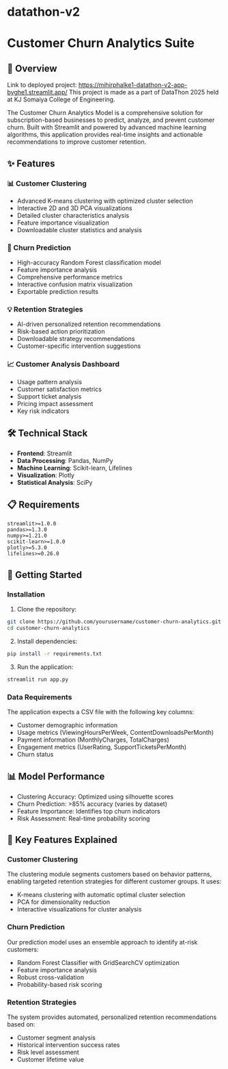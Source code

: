 # datathon-v2

# Customer Churn Analytics Suite

## 🎯 Overview

Link to deployed project: https://mihirphalke1-datathon-v2-app-byghe1.streamlit.app/
This project is made as a part of DataThon 2025 held at KJ Somaiya College of Engineering.

The Customer Churn Analytics Model is a comprehensive solution for subscription-based businesses to predict, analyze, and prevent customer churn. Built with Streamlit and powered by advanced machine learning algorithms, this application provides real-time insights and actionable recommendations to improve customer retention.

## ✨ Features

### 📊 Customer Clustering

- Advanced K-means clustering with optimized cluster selection
- Interactive 2D and 3D PCA visualizations
- Detailed cluster characteristics analysis
- Feature importance visualization
- Downloadable cluster statistics and analysis

### 🔮 Churn Prediction

- High-accuracy Random Forest classification model
- Feature importance analysis
- Comprehensive performance metrics
- Interactive confusion matrix visualization
- Exportable prediction results

### 💡 Retention Strategies

- AI-driven personalized retention recommendations
- Risk-based action prioritization
- Downloadable strategy recommendations
- Customer-specific intervention suggestions

### 📈 Customer Analysis Dashboard

- Usage pattern analysis
- Customer satisfaction metrics
- Support ticket analysis
- Pricing impact assessment
- Key risk indicators

## 🛠️ Technical Stack

- **Frontend**: Streamlit
- **Data Processing**: Pandas, NumPy
- **Machine Learning**: Scikit-learn, Lifelines
- **Visualization**: Plotly
- **Statistical Analysis**: SciPy

## 📋 Requirements

```
streamlit>=1.0.0
pandas>=1.3.0
numpy>=1.21.0
scikit-learn>=1.0.0
plotly>=5.3.0
lifelines>=0.26.0
```

## 🚀 Getting Started

### Installation

1. Clone the repository:

```bash
git clone https://github.com/yourusername/customer-churn-analytics.git
cd customer-churn-analytics
```

2. Install dependencies:

```bash
pip install -r requirements.txt
```

3. Run the application:

```bash
streamlit run app.py
```

### Data Requirements

The application expects a CSV file with the following key columns:

- Customer demographic information
- Usage metrics (ViewingHoursPerWeek, ContentDownloadsPerMonth)
- Payment information (MonthlyCharges, TotalCharges)
- Engagement metrics (UserRating, SupportTicketsPerMonth)
- Churn status

## 📊 Model Performance

- Clustering Accuracy: Optimized using silhouette scores
- Churn Prediction: >85% accuracy (varies by dataset)
- Feature Importance: Identifies top churn indicators
- Risk Assessment: Real-time probability scoring

## 🔑 Key Features Explained

### Customer Clustering

The clustering module segments customers based on behavior patterns, enabling targeted retention strategies for different customer groups. It uses:

- K-means clustering with automatic optimal cluster selection
- PCA for dimensionality reduction
- Interactive visualizations for cluster analysis

### Churn Prediction

Our prediction model uses an ensemble approach to identify at-risk customers:

- Random Forest Classifier with GridSearchCV optimization
- Feature importance analysis
- Robust cross-validation
- Probability-based risk scoring

### Retention Strategies

The system provides automated, personalized retention recommendations based on:

- Customer segment analysis
- Historical intervention success rates
- Risk level assessment
- Customer lifetime value

